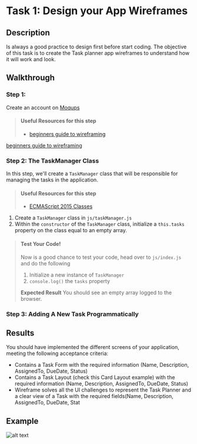 # Task 1: Design your App Wireframes

## Description

Is always a good practice to design first before start coding. The objective of this task is to create the Task planner app wireframes to understand how it will work and look.

## Walkthrough

### Step 1: 
Create an account on <a href="https://moqups.com/" target="_blank">Moqups</a>

> #### Useful Resources for this step
> - <a href="https://webdesign.tutsplus.com/articles/a-beginners-guide-to-wireframing--webdesign-739" target="_blank">beginners guide to wireframing</a>

[beginners guide to wireframing](https://webdesign.tutsplus.com/articles/a-beginners-guide-to-wireframing--webdesign-7399)


### Step 2: The TaskManager Class

In this step, we'll create a `TaskManager` class that
will be responsible for managing the tasks in the application.

> #### Useful Resources for this step
> - [ECMAScript 2015 Classes](https://developer.mozilla.org/en-US/docs/Learn/JavaScript/Objects/Inheritance#ECMAScript_2015_Classes)

1. Create a `TaskManager` class in `js/taskManager.js`
2. Within the `constructor` of the `TaskManager` class, initialize a `this.tasks` property on the class equal to an empty array.

> #### Test Your Code!
> Now is a good chance to test your code, head over to `js/index.js` and do the following
>
> 1. Initialize a new instance of `TaskManager`
> 2. `console.log()` the `tasks` property
>
> **Expected Result**
> You should see an empty array logged to the browser.

### Step 3: Adding A New Task Programmatically



## Results

You should have implemented the different screens of your application, meeting the following acceptance criteria:

* Contains a Task Form with the required information (Name, Description, AssignedTo, DueDate, Status)
* Contains a Task Layout (check this Card Layout example) with the required information (Name, Description, AssignedTo, DueDate, Status)
* Wireframe solves all the UI challenges to represent the Task Planner and a clear view of a Task with the required fields(Name, Description, AssignedTo, DueDate, Stat

## Example

![alt text](https://github.com/generation-org/jwd-final-project/blob/main/task-1/images/wireframes.png)
